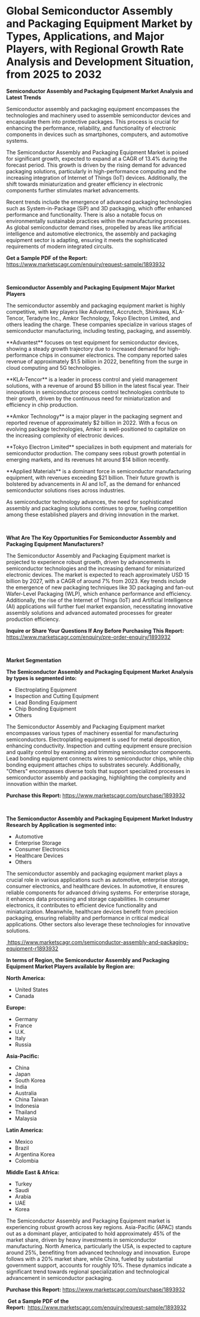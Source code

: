 <p><h1>Global Semiconductor Assembly and Packaging Equipment Market by Types, Applications, and Major Players, with Regional Growth Rate Analysis and Development Situation, from 2025 to 2032</h1></p><p><strong>Semiconductor Assembly and Packaging Equipment Market Analysis and Latest Trends</strong></p>
<p><p>Semiconductor assembly and packaging equipment encompasses the technologies and machinery used to assemble semiconductor devices and encapsulate them into protective packages. This process is crucial for enhancing the performance, reliability, and functionality of electronic components in devices such as smartphones, computers, and automotive systems. </p><p>The Semiconductor Assembly and Packaging Equipment Market is poised for significant growth, expected to expand at a CAGR of 13.4% during the forecast period. This growth is driven by the rising demand for advanced packaging solutions, particularly in high-performance computing and the increasing integration of Internet of Things (IoT) devices. Additionally, the shift towards miniaturization and greater efficiency in electronic components further stimulates market advancements. </p><p>Recent trends include the emergence of advanced packaging technologies such as System-in-Package (SiP) and 3D packaging, which offer enhanced performance and functionality. There is also a notable focus on environmentally sustainable practices within the manufacturing processes. As global semiconductor demand rises, propelled by areas like artificial intelligence and automotive electronics, the assembly and packaging equipment sector is adapting, ensuring it meets the sophisticated requirements of modern integrated circuits.</p></p>
<p><strong>Get a Sample PDF of the Report:&nbsp;</strong> <a href="https://www.marketscagr.com/enquiry/request-sample/1893932?utm_campaign=2819&utm_medium=2&utm_source=Github&utm_content=ia&utm_term=12042025&utm_id=semiconductor-assembly-and-packaging-equipment">https://www.marketscagr.com/enquiry/request-sample/1893932</a></p>
<p>&nbsp;</p>
<p><strong>Semiconductor Assembly and Packaging Equipment Major Market Players</strong></p>
<p><p>The semiconductor assembly and packaging equipment market is highly competitive, with key players like Advantest, Accrutech, Shinkawa, KLA-Tencor, Teradyne Inc., Amkor Technology, Tokyo Electron Limited, and others leading the charge. These companies specialize in various stages of semiconductor manufacturing, including testing, packaging, and assembly.</p><p>**Advantest** focuses on test equipment for semiconductor devices, showing a steady growth trajectory due to increased demand for high-performance chips in consumer electronics. The company reported sales revenue of approximately $1.5 billion in 2022, benefiting from the surge in cloud computing and 5G technologies.</p><p>**KLA-Tencor** is a leader in process control and yield management solutions, with a revenue of around $5 billion in the latest fiscal year. Their innovations in semiconductor process control technologies contribute to their growth, driven by the continuous need for miniaturization and efficiency in chip production.</p><p>**Amkor Technology** is a major player in the packaging segment and reported revenue of approximately $2 billion in 2022. With a focus on evolving package technologies, Amkor is well-positioned to capitalize on the increasing complexity of electronic devices.</p><p>**Tokyo Electron Limited** specializes in both equipment and materials for semiconductor production. The company sees robust growth potential in emerging markets, and its revenues hit around $14 billion recently. </p><p>**Applied Materials** is a dominant force in semiconductor manufacturing equipment, with revenues exceeding $21 billion. Their future growth is bolstered by advancements in AI and IoT, as the demand for enhanced semiconductor solutions rises across industries.</p><p>As semiconductor technology advances, the need for sophisticated assembly and packaging solutions continues to grow, fueling competition among these established players and driving innovation in the market.</p></p>
<p>&nbsp;</p>
<p><strong>What Are The Key Opportunities For Semiconductor Assembly and Packaging Equipment Manufacturers?</strong></p>
<p><p>The Semiconductor Assembly and Packaging Equipment market is projected to experience robust growth, driven by advancements in semiconductor technologies and the increasing demand for miniaturized electronic devices. The market is expected to reach approximately USD 15 billion by 2027, with a CAGR of around 7% from 2023. Key trends include the emergence of new packaging techniques like 3D packaging and fan-out Wafer-Level Packaging (WLP), which enhance performance and efficiency. Additionally, the rise of the Internet of Things (IoT) and Artificial Intelligence (AI) applications will further fuel market expansion, necessitating innovative assembly solutions and advanced automated processes for greater production efficiency.</p></p>
<p><strong>Inquire or Share Your Questions If Any Before Purchasing This Report:</strong> <a href="https://www.marketscagr.com/enquiry/pre-order-enquiry/1893932?utm_campaign=2819&utm_medium=2&utm_source=Github&utm_content=ia&utm_term=12042025&utm_id=semiconductor-assembly-and-packaging-equipment">https://www.marketscagr.com/enquiry/pre-order-enquiry/1893932</a></p>
<p>&nbsp;</p>
<p><strong>Market Segmentation</strong></p>
<p><strong>The Semiconductor Assembly and Packaging Equipment Market Analysis by types is segmented into:</strong></p>
<p><ul><li>Electroplating Equipment</li><li>Inspection and Cutting Equipment</li><li>Lead Bonding Equipment</li><li>Chip Bonding Equipment</li><li>Others</li></ul></p>
<p><p>The Semiconductor Assembly and Packaging Equipment market encompasses various types of machinery essential for manufacturing semiconductors. Electroplating equipment is used for metal deposition, enhancing conductivity. Inspection and cutting equipment ensure precision and quality control by examining and trimming semiconductor components. Lead bonding equipment connects wires to semiconductor chips, while chip bonding equipment attaches chips to substrates securely. Additionally, "Others" encompasses diverse tools that support specialized processes in semiconductor assembly and packaging, highlighting the complexity and innovation within the market.</p></p>
<p><strong>Purchase this Report:&nbsp;</strong><a href="https://www.marketscagr.com/purchase/1893932?utm_campaign=2819&utm_medium=2&utm_source=Github&utm_content=ia&utm_term=12042025&utm_id=semiconductor-assembly-and-packaging-equipment">https://www.marketscagr.com/purchase/1893932</a></p>
<p>&nbsp;</p>
<p><strong>The Semiconductor Assembly and Packaging Equipment Market Industry Research by Application is segmented into:</strong></p>
<p><ul><li>Automotive</li><li>Enterprise Storage</li><li>Consumer Electronics</li><li>Healthcare Devices</li><li>Others</li></ul></p>
<p><p>The semiconductor assembly and packaging equipment market plays a crucial role in various applications such as automotive, enterprise storage, consumer electronics, and healthcare devices. In automotive, it ensures reliable components for advanced driving systems. For enterprise storage, it enhances data processing and storage capabilities. In consumer electronics, it contributes to efficient device functionality and miniaturization. Meanwhile, healthcare devices benefit from precision packaging, ensuring reliability and performance in critical medical applications. Other sectors also leverage these technologies for innovative solutions.</p></p>
<p><a href="https://www.marketscagr.com/semiconductor-assembly-and-packaging-equipment-r1893932?utm_campaign=2819&utm_medium=2&utm_source=Github&utm_content=ia&utm_term=12042025&utm_id=semiconductor-assembly-and-packaging-equipment">&nbsp;https://www.marketscagr.com/semiconductor-assembly-and-packaging-equipment-r1893932</a></p>
<p><strong>In terms of Region, the Semiconductor Assembly and Packaging Equipment Market Players available by Region are:</strong></p>
<p>
    <p> <strong> North America: </strong>
        <ul>
            <li>United States</li>
            <li>Canada</li>
        </ul>
        </p> 
    <p> <strong> Europe: </strong>
        <ul>
            <li>Germany</li>
            <li>France</li>
            <li>U.K.</li>
            <li>Italy</li>
            <li>Russia</li>
        </ul>
        </p> 
    <p> <strong> Asia-Pacific: </strong>
        <ul>
            <li>China</li>
            <li>Japan</li>
            <li>South Korea</li>
            <li>India</li>
            <li>Australia</li>
            <li>China Taiwan</li>
            <li>Indonesia</li>
            <li>Thailand</li>
            <li>Malaysia</li>
        </ul>
        </p> 
    <p> <strong> Latin America: </strong>
        <ul>
            <li>Mexico</li>
            <li>Brazil</li>
            <li>Argentina Korea</li>
            <li>Colombia</li>
        </ul>
        </p> 
    <p> <strong> Middle East & Africa: </strong>
        <ul>
            <li>Turkey</li>
            <li>Saudi</li>
            <li>Arabia</li>
            <li>UAE</li>
            <li>Korea</li>
        </ul>
    </p>
    </p>
<p><p>The Semiconductor Assembly and Packaging Equipment market is experiencing robust growth across key regions. Asia-Pacific (APAC) stands out as a dominant player, anticipated to hold approximately 45% of the market share, driven by heavy investments in semiconductor manufacturing. North America, particularly the USA, is expected to capture around 25%, benefiting from advanced technology and innovation. Europe follows with a 20% market share, while China, fueled by substantial government support, accounts for roughly 10%. These dynamics indicate a significant trend towards regional specialization and technological advancement in semiconductor packaging.</p></p>
<p><strong>Purchase this Report: </strong><a href="https://www.marketscagr.com/purchase/1893932?utm_campaign=2819&utm_medium=2&utm_source=Github&utm_content=ia&utm_term=12042025&utm_id=semiconductor-assembly-and-packaging-equipment">https://www.marketscagr.com/purchase/1893932</a></p>
<p>&nbsp;<strong>Get a Sample PDF of the Report:&nbsp;&nbsp;</strong><a href="https://www.marketscagr.com/enquiry/request-sample/1893932?utm_campaign=2819&utm_medium=2&utm_source=Github&utm_content=ia&utm_term=12042025&utm_id=semiconductor-assembly-and-packaging-equipment">https://www.marketscagr.com/enquiry/request-sample/1893932</a></p>
<p><strong></strong></p>
<p><p></p><p></p><p></p></p>
